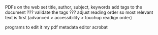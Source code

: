 PDFs on the web
    set title, author, subject, keywords
    add tags to the document ???
    validate the tags ???
    adjust reading order so most relevant text is first (advanced > accessibility > touchup readign order)

programs to edit it
	my pdf metadata editor
	acrobat
